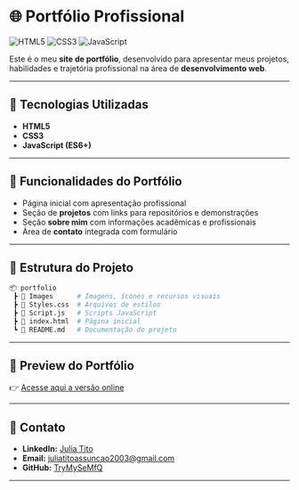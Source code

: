 # 🌐 Portfólio Profissional

![HTML5](https://img.shields.io/badge/HTML5-E34F26?style=for-the-badge&logo=html5&logoColor=white)
![CSS3](https://img.shields.io/badge/CSS3-1572B6?style=for-the-badge&logo=css3&logoColor=white)
![JavaScript](https://img.shields.io/badge/JavaScript-F7DF1E?style=for-the-badge&logo=javascript&logoColor=black)

Este é o meu **site de portfólio**, desenvolvido para apresentar meus projetos, habilidades e trajetória profissional na área de **desenvolvimento web**.

---

## 🚀 Tecnologias Utilizadas

- **HTML5**
- **CSS3**
- **JavaScript (ES6+)**

---

## 🎨 Funcionalidades do Portfólio

- Página inicial com apresentação profissional  
- Seção de **projetos** com links para repositórios e demonstrações  
- Seção **sobre mim** com informações acadêmicas e profissionais  
- Área de **contato** integrada com formulário  

---

## 📂 Estrutura do Projeto

```bash
📦 portfolio
 ┣ 📂 Images      # Imagens, ícones e recursos visuais
 ┣ 📜 Styles.css  # Arquivos de estilos
 ┣ 📜 Script.js   # Scripts JavaScript
 ┣ 📜 index.html  # Página inicial
 ┗ 📜 README.md   # Documentação do projeto
```

---

## 📸 Preview do Portfólio

👉 [Acesse aqui a versão online](https://trymysemfq.github.io/Julia/)  

---

## 📧 Contato

- **LinkedIn:** [Julia Tito](https://www.linkedin.com/in/devjuliatito/)  
- **Email:** juliatitoassuncao2003@gmail.com  
- **GitHub:** [TryMySeMfQ](https://github.com/TryMySeMfQ)  

---

